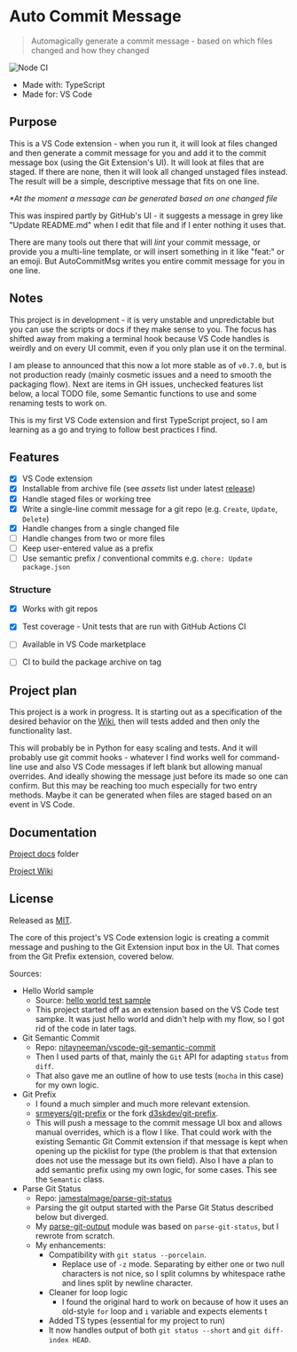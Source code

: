 # Auto Commit Message
> Automagically generate a commit message - based on which files changed and how they changed

![Node CI](https://github.com/MichaelCurrin/auto-commit-msg/workflows/Node%20CI/badge.svg)

- Made with: TypeScript
- Made for: VS Code


## Purpose

This is a VS Code extension - when you run it, it will look at files changed and then generate a commit message for you and add it to the commit message box (using the Git Extension's UI). It will look at files that are staged. If there are none, then it will look all changed unstaged files instead. The result will be a simple, descriptive message that fits on one line.

_\*At the moment a message can be generated based on one changed file_

This was inspired partly by GitHub's UI - it suggests a message in grey like "Update README.md" when I edit that file and if I enter nothing it uses that.

There are many tools out there that will _lint_ your commit message, or provide you a multi-line template, or will insert something in it like "feat:" or an emoji. But AutoCommitMsg writes you entire commit message for you in one line.

## Notes

This project is in development - it is very unstable and unpredictable but you can use the scripts or docs if they make sense to you. The focus has shifted away from making a terminal hook because VS Code handles is weirdly and on every UI commit, even if you only plan use it on the terminal.

I am please to announced that this now a lot more stable as of `v0.7.0`, but is not production ready (mainly cosmetic issues and a need to smooth the packaging flow). Next are items in GH issues, unchecked features list below, a local TODO file, some Semantic functions to use and some renaming tests to work on.

This is my first VS Code extension and first TypeScript project, so I am learning as a go and trying to follow best practices I find.


## Features

- [x] VS Code extension
- [x] Installable from archive file (see _assets_ list under latest [release](https://github.com/MichaelCurrin/auto-commit-msg/releases))
- [x] Handle staged files or working tree
- [x] Write a single-line commit message for a git repo (e.g. `Create`, `Update`, `Delete`)
- [x] Handle changes from a single changed file
- [ ] Handle changes from two or more files
- [ ] Keep user-entered value as a prefix
- [ ] Use semantic prefix / conventional commits e.g. `chore: Update package.json`

### Structure

- [x] Works with git repos
- [x] Test coverage - Unit tests that are run with GitHub Actions CI
- [ ] Available in VS Code marketplace 
- [ ] CI to build the package archive on tag


## Project plan

This project is a work in progress. It is starting out as a specification of the desired behavior on the [Wiki](https://github.com/MichaelCurrin/auto-commit-msg/wiki), then will tests added and then only the functionality last.

This will probably be in Python for easy scaling and tests. And it will probably use git commit hooks - whatever I find works well for command-line use and also VS Code messages if left blank but allowing manual overrides. And ideally showing the message just before its made so one can confirm. But this may be reaching too much especially for two entry methods. Maybe it can be generated when files are staged based on an event in VS Code.


## Documentation

[Project docs](/docs/) folder

[Project Wiki](https://github.com/MichaelCurrin/auto-commit-msg/wiki)


## License

Released as [MIT](/LICENSE).

The core of this project's VS Code extension logic is creating a commit message and pushing to the Git Extension input box in the UI. That comes from the Git Prefix extension, covered below.

Sources:

- Hello World sample
    - Source: [hello world test sample](https://github.com/microsoft/vscode-extension-samples/tree/master/helloworld-test-sample)
    - This project started off as an extension based on the VS Code test sampke. It was just hello world and didn't help with my flow, so I got rid of the code in later tags.
- Git Semantic Commit
    - Repo: [nitayneeman/vscode-git-semantic-commit](https://github.com/nitayneeman/vscode-git-semantic-commit) 
    - Then I used parts of that, mainly the `Git` API for adapting `status` from `diff`. 
    - That also gave me an outline of how to use tests (`mocha` in this case) for my own logic.
- Git Prefix
    - I found a much simpler and much more relevant extension.
    - [srmeyers/git-prefix](https://github.com/srmeyers/git-prefix) or the fork [d3skdev/git-prefix](https://github.com/d3skdev/git-prefix). 
    - This will push a message to the commit message UI box and allows manual overrides, which is a flow I like. That could work with the existing Semantic Git Commit extension if that message is kept when opening up the picklist for type (the problem is that that extension does not use the message but its own field). Also I have a plan to add semantic prefix using my own logic, for some cases. This see the `Semantic` class.
- Parse Git Status
    - Repo: [jamestalmage/parse-git-status](https://github.com/jamestalmage/parse-git-status)
    - Parsing the git output started with the Parse Git Status described below but diverged.
    - My [parse-git-output](/src/generate/parse-git-output) module was based on `parse-git-status`, but I rewrote from scratch. 
    - My enhancements:
        - Compatibility with `git status --porcelain`.
            - Replace use of `-z` mode. Separating by either one or two null characters is not nice, so I split columns by whitespace rathe and lines split by newline character.
        - Cleaner for loop logic
            - I found the original hard to work on because of how it uses an old-style `for` loop and `i` variable and expects elements t
        - Added TS types (essential for my project to run)
        - It now handles output of both `git status --short` and `git diff-index HEAD`.
